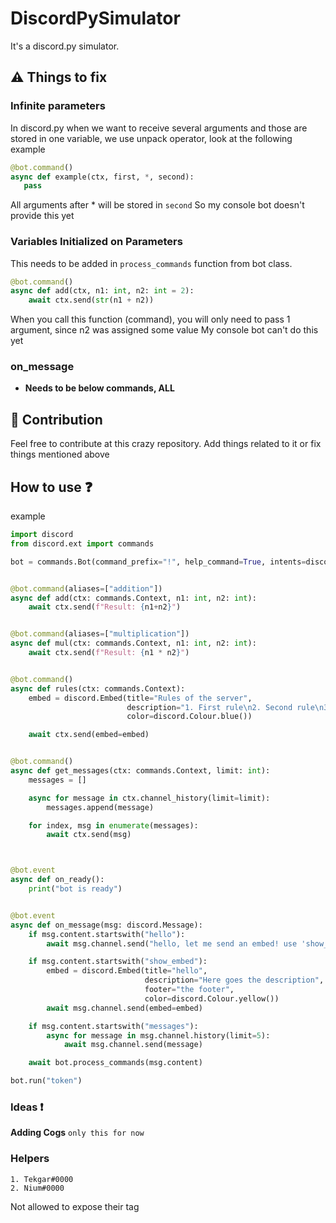 # DiscordPySimulator
It's a discord.py simulator.

## :warning: Things to fix

### Infinite parameters
In discord.py when we want to receive several arguments and those are stored in one variable, we use unpack operator, look at the following example

```py
@bot.command()
async def example(ctx, first, *, second):
   pass
```

All arguments after * will be stored in `second`
So my console bot doesn't provide this yet

### Variables Initialized on Parameters
This needs to be added in `process_commands` function from bot class.

```py
@bot.command()
async def add(ctx, n1: int, n2: int = 2):
    await ctx.send(str(n1 + n2))
```
When you call this function (command), you will only need to pass 1 argument, since n2 was assigned some value
My console bot can't do this yet

### on_message
* __Needs to be below commands, ALL__

## :wrench: Contribution
Feel free to contribute at this crazy repository. Add things related to it or fix things mentioned above

## How to use ❓
example

```py
import discord
from discord.ext import commands

bot = commands.Bot(command_prefix="!", help_command=True, intents=discord.Intents.all())


@bot.command(aliases=["addition"])
async def add(ctx: commands.Context, n1: int, n2: int):
    await ctx.send(f"Result: {n1+n2}")


@bot.command(aliases=["multiplication"])
async def mul(ctx: commands.Context, n1: int, n2: int):
    await ctx.send(f"Result: {n1 * n2}")


@bot.command()
async def rules(ctx: commands.Context):
    embed = discord.Embed(title="Rules of the server",
                          description="1. First rule\n2. Second rule\n3. Third rule\n4. Fourth rule",
                          color=discord.Colour.blue())

    await ctx.send(embed=embed)


@bot.command()
async def get_messages(ctx: commands.Context, limit: int):
    messages = []

    async for message in ctx.channel_history(limit=limit):
        messages.append(message)

    for index, msg in enumerate(messages):
        await ctx.send(msg)



@bot.event
async def on_ready():
    print("bot is ready")


@bot.event
async def on_message(msg: discord.Message):
    if msg.content.startswith("hello"):
        await msg.channel.send("hello, let me send an embed! use 'show_embed'")

    if msg.content.startswith("show_embed"):
        embed = discord.Embed(title="hello",
                              description="Here goes the description",
                              footer="the footer",
                              color=discord.Colour.yellow())
        await msg.channel.send(embed=embed)

    if msg.content.startswith("messages"):
        async for message in msg.channel.history(limit=5):
            await msg.channel.send(message)

    await bot.process_commands(msg.content)

bot.run("token")
```

### Ideas ❗
__Adding Cogs__
`only this for now`

### Helpers
```
1. Tekgar#0000
2. Nium#0000
```
Not allowed to expose their tag
